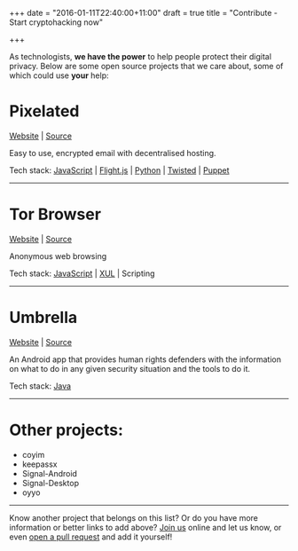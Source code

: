 +++
date = "2016-01-11T22:40:00+11:00"
draft = true
title = "Contribute - Start cryptohacking now"

+++

As technologists, **we have the power** to help people protect their digital privacy. Below are some open source projects
that we care about, some of which could use **your** help:

# Pixelated
[Website](https://pixelated-project.org/) | [Source](https://github.com/pixelated)

Easy to use, encrypted email with decentralised hosting.

Tech stack: [JavaScript](https://developer.mozilla.org/en-US/docs/Web/JavaScript) | [Flight.js](https://flightjs.github.io/) |
[Python](https://www.python.org/) | [Twisted](https://twistedmatrix.com) | [Puppet](https://puppetlabs.com/)

---
# Tor Browser
[Website](https://www.torproject.org/projects/torbrowser.html.en) | [Source](https://gitweb.torproject.org/tor-browser.git/)

Anonymous web browsing

Tech stack: [JavaScript](https://developer.mozilla.org/en-US/docs/Web/JavaScript) |
[XUL](https://developer.mozilla.org/en-US/docs/Mozilla/Tech/XUL) | Scripting


---
# Umbrella
[Website](https://secfirst.org/) | [Source](https://github.com/securityfirst/Umbrella_android)

An Android app that provides human rights defenders with the information on what to do in any given security situation
and the tools to do it.

Tech stack: [Java](http://www.oracle.com/technetwork/java/index-138747.html)

---
# Other projects:
 * coyim
 * keepassx
 * Signal-Android
 * Signal-Desktop
 * oyyo

---

Know another project that belongs on this list? Or do you have more information or better
links to add above? [Join us](https://cryptohack.herokuapp.com/) online and let us know,
or even [open a pull request](https://github.com/cryptohack/cryptohack.net) and add it yourself!
